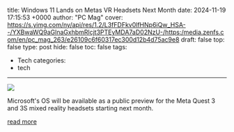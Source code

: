 title: Windows 11 Lands on Metas VR Headsets Next Month
date: 2024-11-19 17:15:53 +0000
author: "PC Mag"
cover: https://s.yimg.com/ny/api/res/1.2/L3fFDFkv0lfHNp6iQw_HSA--/YXBwaWQ9aGlnaGxhbmRlcjt3PTEyMDA7aD02NzU-/https:/media.zenfs.com/en/pc_mag_263/e26109c6f60317ec300d12b4d75ac9e8
draft: false
top: false
type: post
hide: false
toc: false
tags:
  - Tech
categories:
  - tech
---

![](https://s.yimg.com/ny/api/res/1.2/L3fFDFkv0lfHNp6iQw_HSA--/YXBwaWQ9aGlnaGxhbmRlcjt3PTEyMDA7aD02NzU-/https:/media.zenfs.com/en/pc_mag_263/e26109c6f60317ec300d12b4d75ac9e8)

Microsoft's OS will be available as a public preview for the Meta Quest 3 and 3S mixed reality headsets starting next month.

[read more](https://www.pcmag.com/news/windows-11-lands-on-metas-vr-headsets-next-month)
